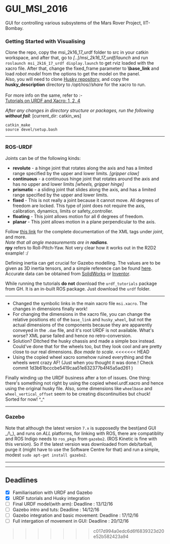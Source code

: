 # GUI_MSI_2016
GUI for controlling various subsystems of the Mars Rover Project, IIT-Bombay.

### Getting Started with Visualising
Clone the repo, copy the msi_2k16_17_urdf folder to src in your catkin workspace, and after that, go to *[..]/msi_2k16_17_urdf/launch* and run `roslaunch msi_2k16_17_urdf display.launch` to get rviz loaded with the xacro file. After that, change the fixed_frame parameter to **\base_link** and load *robot model* from the options to get the model on the panel. </br>
Also, you will need to clone [Husky repository](https://github.com/husky/husky), and copy the **husky_description** directory to */opt/ros/<version>/share* for the xacro to run. </br>
</br>
For more info on the same, refer to :- </br>
[Tutorials on URDF and Xacro: 1, 2, 4](http://wiki.ros.org/urdf/Tutorials) </br>

_After any changes in directory structure or packages, run the following **without fail**:_  [current_dir: catkin_ws]
```(bash)
catkin_make
source devel/setup.bash
```

---
### ROS-URDF
Joints can be of the following kinds:
* __revolute__ - a hinge joint that rotates along the axis and has a limited range specified by the upper and lower limits. _[gripper claw]_
* __continuous__ - a continuous hinge joint that rotates around the axis and has no upper and lower limits _[wheels, gripper hinge]_
* __prismatic__ - a sliding joint that slides along the axis, and has a limited range specified by the upper and lower limits.
* __fixed__ - This is not really a joint because it cannot move. All degrees of freedom are locked. This type of joint does not require the axis, calibration, dynamics, limits or safety_controller.
* __floating__ - This joint allows motion for all _6_ degrees of freedom.
* __planar__ - This joint allows motion in a plane perpendicular to the axis.

Follow [this link](http://wiki.ros.org/urdf/XML/joint) for the complete documentation of the XML tags under _joint_, and more.  
_Note that all angle measurements are in **radians**._  
**rpy** refers to Roll-Pitch-Yaw. Not very clear how it works out in the R2D2 example! :/


Defining inertia can get crucial for Gazebo modelling. The values are to be given as 3D inertia tensors, and a simple reference can be found [here](https://en.wikipedia.org/wiki/List_of_moments_of_inertia). Accurate data can be obtained from [SolidWorks](https://forum.solidworks.com/thread/59325) or [Inventor](http://forums.autodesk.com/t5/inventor-forum/calculate-moment-of-inertia/td-p/3027000).

While running the tutorials **do not** download the `urdf_tutorials` package from GH. It is an in-built ROS package. Just download the `urdf` folder.

---
* Changed the symbolic links in the main xacro file `msi.xacro`. The changes in dimensions finally work!  
* For changing the dimensions in the xacro file, you can change the relative positions etc of the `base_link` and `husky_wheel`, but not the actual dimensions of the components because they are apparently conveyed in the `.dae` file, and it's root URDF is not available. What's worse? XML parse failed and hence no retro-conversion.
* Solution? Ditched the husky chassis and made a simple box instead. Could've done that for the wheels too, but they look cool and are pretty close to our real dimensions. _Box made to scale._
<<<<<<< HEAD
* Using the copied wheel xacro somehow ruined everything and the wheels went crazy AF! (Just when you thought it was done.! Check commit 1d3b61bcccbe5419caa51e832377b4f45a5ad261 )  

Finally winding up the URDF business after a ton of issues. One thing: there's something not right by using the copied wheel.urdf.xacro and hence using the original husky file. Also, some dimensions like `wheelbase` and `wheel_vertical_offset` seem to be creating discontinuities but chuck! Sorted for now! ^\_^

---  

### Gazebo
Note that although the latest version `7.x` is supposedly the best(and GUI \_/\\\_), and runs on _ALL_ platforms, for linking with ROS, there are compatiblity and ROS Indigo needs to `ros_pkgs` from `gazebo2`. (ROS Kinetic is fine with this version). So if the latest version was downloaded from deb/tarball, purge it (might have to use the Software Centre for that) and run a simple, modest `sudo apt-get install gazebo2`.

---

---

## Deadlines
- [x] Familiarisation with URDF and Gazebo
- [x] URDF tutorials and Husky integration
- [ ] Final URDF model(with arm): Deadline : 13/12/16
- [ ] Gazebo intro and tuts: Deadline : 14/12/16
- [ ] Gazebo integration and basic movement: Deadline : 17/12/16
- [ ] Full intergation of movement in GUI: Deadline : 20/12/16
>>>>>>> c017d994a0edc6d6f6839323d20e52b582423a94
